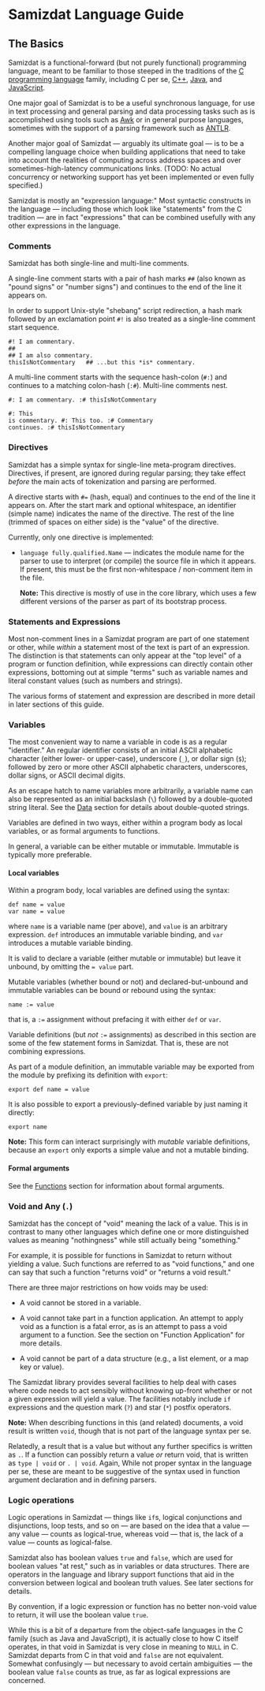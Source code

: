 Samizdat Language Guide
=======================

The Basics
----------

Samizdat is a functional-forward (but not purely functional) programming
language, meant to be familiar to those steeped in the traditions of the
[C programming
language](https://en.wikipedia.org/wiki/C_%28programming_language%29)
family, including C per se, [C++](https://en.wikipedia.org/wiki/C%2B%2B),
[Java](https://en.wikipedia.org/wiki/Java_%28programming_language%29),
and [JavaScript](https://en.wikipedia.org/wiki/JavaScript).

One major goal of Samizdat is to be a useful synchronous language, for use
in text processing and general parsing and data processing tasks such as is
accomplished using tools such as [Awk](http://en.wikipedia.org/wiki/AWK) or in
general purpose languages, sometimes with the support of a parsing framework
such as [ANTLR](http://en.wikipedia.org/wiki/ANTLR).

Another major goal of Samizdat &mdash; arguably its ultimate goal &mdash;
is to be a compelling language choice when building applications that need
to take into account the realities of computing across address spaces and
over sometimes-high-latency communications links.
(TODO: No actual concurrency or networking support has yet been implemented
or even fully specified.)

Samizdat is mostly an "expression language:" Most syntactic constructs in
the language &mdash; including those which look like "statements" from the
C tradition &mdash; are in fact "expressions" that can be combined usefully
with any other expressions in the language.


### Comments

Samizdat has both single-line and multi-line comments.

A single-line comment starts with a pair of hash marks `##` (also
known as "pound signs" or "number signs") and continues to the
end of the line it appears on.

In order to support Unix-style "shebang" script redirection,
a hash mark followed by an exclamation point `#!` is also treated as a
single-line comment start sequence.

```
#! I am commentary.
##
## I am also commentary.
thisIsNotCommentary   ## ...but this *is* commentary.
```

A multi-line comment starts with the sequence hash-colon (`#:`) and continues
to a matching colon-hash (`:#`). Multi-line comments nest.

```
#: I am commentary. :# thisIsNotCommentary

#: This
is commentary. #: This too. :# Commentary
continues. :# thisIsNotCommentary
```


### Directives

Samizdat has a simple syntax for single-line meta-program directives.
Directives, if present, are ignored during regular parsing; they take
effect *before* the main acts of tokenization and parsing are performed.

A directive starts with `#=` (hash, equal) and continues to the end of the
line it appears on. After the start mark and optional whitespace, an
identifier (simple name) indicates the name of the directive. The rest of
the line (trimmed of spaces on either side) is the "value" of the directive.

Currently, only one directive is implemented:

* `language fully.qualified.Name` &mdash; indicates the module name for
  the parser to use to interpret (or compile) the source file in which it
  appears. If present, this must be the first non-whitespace / non-comment
  item in the file.

  **Note:** This directive is mostly of use in the core library, which uses
  a few different versions of the parser as part of its bootstrap process.


### Statements and Expressions

Most non-comment lines in a Samizdat program are part of one statement
or other, while *within* a statement most of the text is part of an
expression. The distinction is that statements can only appear at
the "top level" of a program or function definition, while expressions
can directly contain other expressions, bottoming out at simple "terms"
such as variable names and literal constant values (such as numbers
and strings).

The various forms of statement and expression are described in more
detail in later sections of this guide.


### Variables

The most convenient way to name a variable in code is as a regular
"identifier." An regular identifier consists of an initial ASCII alphabetic
character (either lower- or upper-case), underscore (`_`), or dollar sign
(`$`); followed by zero or more other ASCII alphabetic characters,
underscores, dollar signs, or ASCII decimal digits.

As an escape hatch to name variables more arbitrarily, a variable name
can also be represented as an initial backslash (`\`) followed by a
double-quoted string literal. See the [Data](02-data.md) section for
details about double-quoted strings.

Variables are defined in two ways, either within a program body as local
variables, or as formal arguments to functions.

In general, a variable can be either mutable or immutable. Immutable
is typically more preferable.

#### Local variables

Within a program body, local variables are defined using the syntax:

```
def name = value
var name = value
```

where `name` is a variable name (per above), and `value` is an arbitrary
expression. `def` introduces an immutable variable binding, and
`var` introduces a mutable variable binding.

It is valid to declare a variable (either mutable or immutable) but leave
it unbound, by omitting the `= value` part.

Mutable variables (whether bound or not) and declared-but-unbound and
immutable variables can be bound or rebound using the syntax:

```
name := value
```

that is, a `:=` assignment without prefacing it with either `def` or `var`.

Variable definitions (but *not* `:=` assignments) as described in
this section are some of the few statement forms in Samizdat. That is, these
are not combining expressions.

As part of a module definition, an immutable variable may be exported from
the module by prefixing its definition with `export`:

```
export def name = value
```

It is also possible to export a previously-defined variable by just naming
it directly:

```
export name
```

**Note:** This form can interact surprisingly with *mutable* variable
definitions, because an `export` only exports a simple value and not a
mutable binding.

#### Formal arguments

See the [Functions](03-functions.md) section for information about
formal arguments.

### Void and Any (`.`)

Samizdat has the concept of "void" meaning the lack of a value.
This is in contrast to many other languages which define one or
more distinguished values as meaning "nothingness" while still
actually being "something."

For example, it is possible for functions in Samizdat to return without
yielding a value. Such functions are referred to as "void functions," and
one can say that such a function "returns void" or "returns a void result."

There are three major restrictions on how voids may be used:

* A void cannot be stored in a variable.

* A void cannot take part in a function application. An attempt to
  apply void as a function is a fatal error, as is an attempt to pass
  a void argument to a function. See the section on "Function Application" for
  more details.

* A void cannot be part of a data structure (e.g., a list element,
  or a map key or value).

The Samizdat library provides several facilities to help deal with
cases where code needs to act sensibly without knowing up-front whether
or not a given expression will yield a value. The facilities notably
include `if` expressions and the question mark (`?`) and star (`*`)
postfix operators.

**Note:** When describing functions in this (and related) documents,
a void result is written `void`, though that is not part of the language
syntax per se.

Relatedly, a result that is a value but without any further specifics is
written as `.`. If a function can possibly return a value *or* return void,
that is written as `type | void` or `. | void`. Again, While not proper
syntax in the language per se, these are meant to be suggestive of the
syntax used in function argument declaration and in defining parsers.

### Logic operations

Logic operations in Samizdat &mdash; things like `if`s, logical
conjunctions and disjunctions, loop tests, and so on &mdash;
are based on the idea that a value &mdash; any value &mdash; counts
as logical-true, whereas void &mdash; that is, the lack of a
value &mdash; counts as logical-false.

Samizdat also has boolean values `true` and `false`, which are used
for boolean values "at rest," such as in variables or data structures.
There are operators in the language and library support functions that
aid in the conversion between logical and boolean truth values. See later
sections for details.

By convention, if a logic expression or function has no better non-void
value to return, it will use the boolean value `true`.

While this is a bit of a departure from the object-safe languages in the
C family (such as Java and JavaScript), it is actually close to how C
itself operates, in that void in Samizdat is very close in meaning to
`NULL` in C. Samizdat departs from C in that void and `false` are
not equivalent. Somewhat confusingly &mdash; but necessary to avoid certain
ambiguities &mdash; the boolean value `false` counts as true, as
far as logical expressions are concerned.
